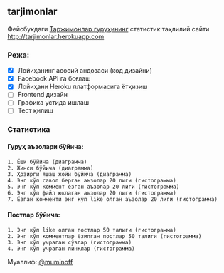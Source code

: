 ## tarjimonlar

Фейсбукдаги [Таржимонлар гуруҳининг](https://www.facebook.com/groups/438868872860349) статистик таҳлилий сайти http://tarjimonlar.herokuapp.com

### Режа:

- [x] Лойиҳанинг асосий андозаси (код дизайни)
- [x] Facebook API га боғлаш
- [x] Лойиҳани Heroku платформасига ётқизиш
- [ ] Frontend дизайн
- [ ] Графика устида ишлаш
- [ ] Тест қилиш

### Статистика

#### Гуруҳ аъзолари бўйича:

    1. Ёши бўйича (диаграмма)
    2. Жинси бўйича (диаграмма)
    3. Ҳозирги яшаш жойи бўйича (диаграмма)
    4. Энг кўп савол берган аъзолар 20 лиги (гистограмма)
    5. Энг кўп коммент ёзган аъзолар 20 лиги (гистограмма)
    6. Энг кўп файл юклаган аъзолар 20 лиги (гистограмма)
    7. Ёзган комменти энг кўп like олган аъзолар 20 лиги (гистограмма)

#### Постлар бўйичa:

    1. Энг кўп like олган постлар 50 талиги (гистограмма)
    2. Энг кўп комментлар ёзилган постлар 50 талиги (гистограмма)
    3. Энг кўп учраган сўзлар (гистограмма)
    4. Энг кўп учраган линклар (гистограмма)

Муаллиф: [@muminoff](https://github.com/muminoff/)
